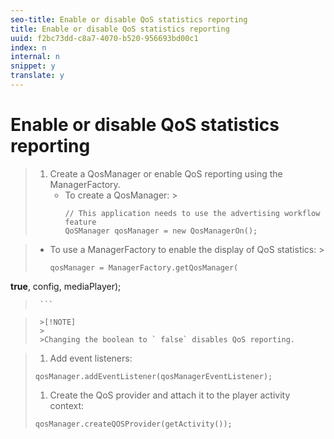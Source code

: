 ```yaml
---
seo-title: Enable or disable QoS statistics reporting
title: Enable or disable QoS statistics reporting
uuid: f2bc73dd-c8a7-4070-b520-956693bd00c1
index: n
internal: n
snippet: y
translate: y
---
```


# Enable or disable QoS statistics reporting


>1. Create a QosManager or enable QoS reporting using the ManagerFactory.
>    * To create a QosManager: >    
>      ```
>      // This application needs to use the advertising workflow feature 
>      QoSManager qosManager = new QosManagerOn();
>      ```

>    * To use a ManagerFactory to enable the display of QoS statistics: >    
>      ```
>      qosManager = ManagerFactory.getQosManager( 
<b>true</b>, config, mediaPlayer);
>      ```

>      >[!NOTE]
>      >
>      >Changing the boolean to ` false` disables QoS reporting. 

>1. Add event listeners:
>
>   ```
>   qosManager.addEventListener(qosManagerEventListener);
>   ```
>
>1. Create the QoS provider and attach it to the player activity context:
>
>   ```
>   qosManager.createQOSProvider(getActivity());
>   ```
>
